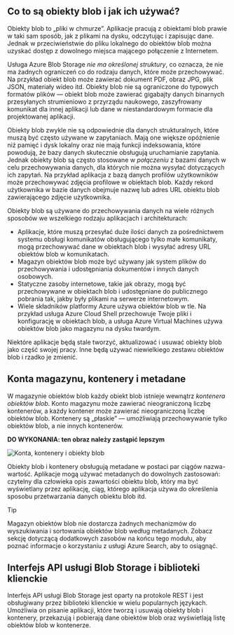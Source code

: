## <a name="what-are-blobs-and-how-are-they-used"></a>Co to są obiekty blob i jak ich używać?

Obiekty blob to „pliki w chmurze”. Aplikacje pracują z obiektami blob prawie w taki sam sposób, jak z plikami na dysku, odczytując i zapisując dane. Jednak w przeciwieństwie do pliku lokalnego do obiektów blob można uzyskać dostęp z dowolnego miejsca mającego połączenie z Internetem. 

Usługa Azure Blob Storage *nie ma określonej struktury*, co oznacza, że nie ma żadnych ograniczeń co do rodzaju danych, które może przechowywać. Na przykład obiekt blob może zawierać dokument PDF, obraz JPG, plik JSON, materiały wideo itd. Obiekty blob nie są ograniczone do typowych formatów plików &mdash; obiekt blob może zawierać gigabajty danych binarnych przesyłanych strumieniowo z przyrządu naukowego, zaszyfrowany komunikat dla innej aplikacji lub dane w niestandardowym formacie dla projektowanej aplikacji.

Obiekty blob zwykle nie są odpowiednie dla danych strukturalnych, które muszą być często używane w zapytaniach. Mają one większe opóźnienie niż pamięć i dysk lokalny oraz nie mają funkcji indeksowania, które powodują, że bazy danych skutecznie obsługują uruchamianie zapytania. Jednak obiekty blob są często stosowane w *połączeniu* z bazami danych w celu przechowywania danych, dla których nie można wysyłać dotyczących ich zapytań. Na przykład aplikacja z bazą danych profilów użytkowników może przechowywać zdjęcia profilowe w obiektach blob. Każdy rekord użytkownika w bazie danych obejmuje nazwę lub adres URL obiektu blob zawierającego zdjęcie użytkownika.

Obiekty blob są używane do przechowywania danych na wiele różnych sposobów we wszelkiego rodzaju aplikacjach i architekturach:

* Aplikacje, które muszą przesyłać duże ilości danych za pośrednictwem systemu obsługi komunikatów obsługującego tylko małe komunikaty, mogą przechowywać dane w obiektach blob i wysyłać adresy URL obiektów blob w komunikatach.
* Magazyn obiektów blob może być używany jak system plików do przechowywania i udostępniania dokumentów i innych danych osobowych.
* Statyczne zasoby internetowe, takie jak obrazy, mogą być przechowywane w obiektach blob i udostępniane do publicznego pobrania tak, jakby były plikami na serwerze internetowym.
* Wiele składników platformy Azure używa obiektów blob w tle. Na przykład usługa Azure Cloud Shell przechowuje Twoje pliki i konfigurację w obiektach blob, a usługa Azure Virtual Machines używa obiektów blob jako magazynu na dysku twardym.

Niektóre aplikacje będą stale tworzyć, aktualizować i usuwać obiekty blob jako część swojej pracy. Inne będą używać niewielkiego zestawu obiektów blob i rzadko je zmienić.

## <a name="storage-accounts-containers-and-metadata"></a>Konta magazynu, kontenery i metadane

W magazynie obiektów blob każdy obiekt blob istnieje wewnątrz *kontenera obiektów blob*. Konto magazynu może zawierać nieograniczoną liczbę kontenerów, a każdy kontener może zawierać nieograniczoną liczbę obiektów blob. Kontenery są „płaskie” &mdash; umożliwiają przechowywanie tylko obiektów blob, a nie innych kontenerów.

**DO WYKONANIA: ten obraz należy zastąpić lepszym**

![Konta, kontenery i obiekty blob](../media-drafts/2-storage-container-blob.png)

Obiekty blob i kontenery obsługują metadane w postaci par ciągów nazwa-wartość. Aplikacje mogą używać metadanych do dowolnych zastosowań: czytelny dla człowieka opis zawartości obiektu blob, który ma być wyświetlany przez aplikację, ciąg, którego aplikacja używa do określenia sposobu przetwarzania danych obiektu blob itd.

> [!TIP]
> Magazyn obiektów blob nie dostarcza żadnych mechanizmów do wyszukiwania i sortowania obiektów blob według metadanych. Zobacz sekcję dotyczącą dodatkowych zasobów na końcu tego modułu, aby poznać informacje o korzystaniu z usługi Azure Search, aby to osiągnąć.

## <a name="the-blob-storage-api-and-client-libraries"></a>Interfejs API usługi Blob Storage i biblioteki klienckie

Interfejs API usługi Blob Storage jest oparty na protokole REST i jest obsługiwany przez biblioteki klienckie w wielu popularnych językach. Umożliwia on pisanie aplikacji, które tworzą i usuwają obiekty blob i kontenery, przekazują i pobierają dane obiektów blob oraz wyświetlają listę obiektów blob w kontenerze.